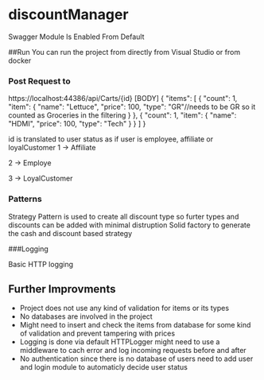 # discountManager

Swagger Module Is Enabled From Default

##Run
You can run the project from directly from Visual Studio or from docker

### Post Request to 
https://localhost:44386/api/Carts/{id}
[BODY]
{
  "items": [
    {
      "count": 1,
      "item": {
        "name": "Lettuce",
        "price": 100,
        "type": "GR"//needs to be GR so it counted as Groceries in the filtering
      }
    },
    {
      "count": 1,
      "item": {
        "name": "HDMI",
        "price": 100,
        "type": "Tech"
      }
    }
  ]
}

id is translated to user status as if user is employee, affiliate or loyalCustomer
1 -> Affiliate

2 -> Employe

3 -> LoyalCustomer

### Patterns
Strategy Pattern is used to create all discount type so furter types and discounts can be added with minimal distruption
Solid factory to generate the cash and discount based strategy


###Logging

Basic HTTP logging 

 ## Further Improvments
 - Project does not use any kind of validation for items or its types 
 - No databases are involved in the project 
 - Might need to insert and check the items from database for some kind of validation and prevent tampering with prices
 - Logging is done via default HTTPLogger might need to use a middleware to cach error and log incoming requests before and after
 - No authentication since there is no database of users need to add user and login module to automaticly decide user status
